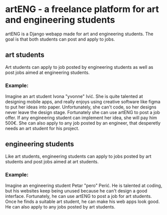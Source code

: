 # artENG - a freelance platform for art and engineering students
artENG is a Django webapp made for art and engineering students. The goal is that both students can post and apply to jobs.
## art students
Art students can apply to job posted by engineering students as well as post jobs aimed at engineering students.
### Example:
Imagine an art student Ivona "yvonne" Ivić. She is quite talented at designing mobile apps, and really enjoys using creative software like figma to put her ideas into paper. Unfortunately, she can't code, so her designs never leave the design stage. Fortunately she can use artENG to post a job offer. If any engineering student can implement her idea, she will pay him 500€. She can also apply to any job posted by an engineer, that desperetly needs an art student for his project.
## engineering students
Like art students, engineering students can apply to jobs posted by art students and post jobs aimed at art students.
### Example:
Imagine an engineering student Petar "pero" Perić. He is talented at coding, but his websites keep being unused because he can't design a good interface. Fortunately, he can use artENG to post a job for art students. Once he finds a suitable art student, he can make his web apps look good. He can also apply to any jobs posted by art students.
